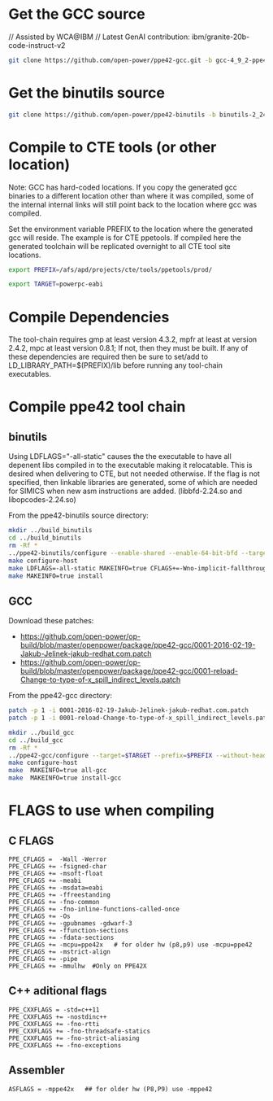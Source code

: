 Get the GCC source
=================
// Assisted by WCA@IBM
// Latest GenAI contribution: ibm/granite-20b-code-instruct-v2

```bash
git clone https://github.com/open-power/ppe42-gcc.git -b gcc-4_9_2-ppe42
```

Get the binutils source
=======================

```bash
git clone https://github.com/open-power/ppe42-binutils -b binutils-2_24-ppe42
```

Compile to CTE tools (or other location)
========================================

Note: GCC has hard-coded locations. If you copy the generated gcc binaries to a different location other than where it was compiled,
 some of the internal internal links will still point back to the location where gcc was compiled.

Set the environment variable PREFIX to the location where the generated gcc will reside. The example is for CTE ppetools.
If compiled here the generated toolchain will be replicated overnight to all CTE tool site locations.

```bash
export PREFIX=/afs/apd/projects/cte/tools/ppetools/prod/
```

```bash
export TARGET=powerpc-eabi
```

Compile Dependencies
====================

The tool-chain requires gmp at least version 4.3.2, mpfr at least at version 2.4.2, mpc at least version 0.8.1;
If not, then they must be built.
If any of these dependencies are required then be sure to set/add to LD_LIBRARY_PATH=$(PREFIX)/lib before running any tool-chain executables.

Compile ppe42 tool chain
========================

binutils
--------

Using LDFLAGS="-all-static" causes the the executable to have all depenent libs compiled in to the executable making it relocatable.
This is desired when delivering to CTE, but not needed otherwise. If the flag is not specified, then linkable libraries are generated,
 some of which are needed for SIMICS when new asm instructions are added. (libbfd-2.24.so and libopcodes-2.24.so)

From the ppe42-binutils source directory:

```bash
mkdir ../build_binutils
cd ../build_binutils
rm -Rf *
../ppe42-binutils/configure --enable-shared --enable-64-bit-bfd --target=$TARGET --prefix=$PREFIX -v
make configure-host
make LDFLAGS=-all-static MAKEINFO=true CFLAGS+=-Wno-implicit-fallthrough CFLAGS+=-Wno-error=cast-function-type CFLAGS+=-Wno-error=stringop-truncation CFLAGS+=-Wno-error=pointer-compare
make MAKEINFO=true install
```

GCC
---

Download these patches:
 - https://github.com/open-power/op-build/blob/master/openpower/package/ppe42-gcc/0001-2016-02-19-Jakub-Jelinek-jakub-redhat.com.patch
 - https://github.com/open-power/op-build/blob/master/openpower/package/ppe42-gcc/0001-reload-Change-to-type-of-x_spill_indirect_levels.patch

From the ppe42-gcc directory:

```bash
patch -p 1 -i 0001-2016-02-19-Jakub-Jelinek-jakub-redhat.com.patch
patch -p 1 -i 0001-reload-Change-to-type-of-x_spill_indirect_levels.patch

mkdir ../build_gcc
cd ../build_gcc
rm -Rf *
../ppe42-gcc/configure --target=$TARGET --prefix=$PREFIX --without-headers --with-newlib --with-gnu-as --with-gnu-ld --disable-doc --disable-pod2man
make configure-host
make  MAKEINFO=true all-gcc
make  MAKEINFO=true install-gcc
```

FLAGS to use when compiling
============================

C FLAGS
-------

```
PPE_CFLAGS =  -Wall -Werror
PPE_CFLAGS += -fsigned-char
PPE_CFLAGS += -msoft-float
PPE_CFLAGS += -meabi
PPE_CFLAGS += -msdata=eabi
PPE_CFLAGS += -ffreestanding
PPE_CFLAGS += -fno-common
PPE_CFLAGS += -fno-inline-functions-called-once
PPE_CFLAGS += -Os
PPE_CFLAGS += -gpubnames -gdwarf-3
PPE_CFLAGS += -ffunction-sections
PPE_CFLAGS += -fdata-sections
PPE_CFLAGS += -mcpu=ppe42x   # for older hw (p8,p9) use -mcpu=ppe42
PPE_CFLAGS += -mstrict-align
PPE_CFLAGS += -pipe
PPE_CFLAGS += -mmulhw  #Only on PPE42X
```

C++ aditional flags
-------------------

```
PPE_CXXFLAGS = -std=c++11
PPE_CXXFLAGS += -nostdinc++
PPE_CXXFLAGS += -fno-rtti
PPE_CXXFLAGS += -fno-threadsafe-statics
PPE_CXXFLAGS += -fno-strict-aliasing
PPE_CXXFLAGS += -fno-exceptions
```
Assembler
---------

```
ASFLAGS = -mppe42x   ## for older hw (P8,P9) use -mppe42
```


